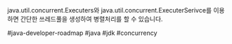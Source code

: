 
java.util.concurrent.Executers와 java.util.concurrent.ExecuterSerivce를 이용하면 간단한 쓰레드풀을 생성하여 병렬처리를 할 수 있습니다.


#java-developer-roadmap
#java 
#jdk
#concurrency
